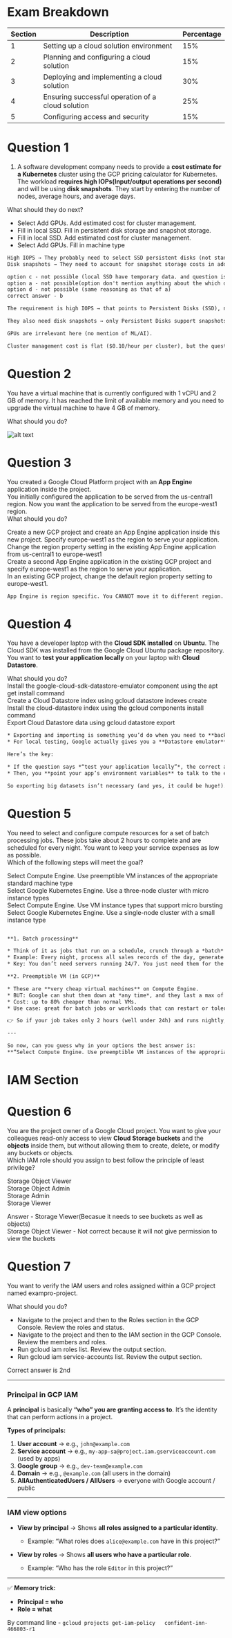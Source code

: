 # Exam Breakdown

| Section | Description | Percentage |
|---------|-------------|------------|
| 1 | Setting up a cloud solution environment | 15% |
| 2 | Planning and configuring a cloud solution | 15% |
| 3 | Deploying and implementing a cloud solution | 30% |
| 4 | Ensuring successful operation of a cloud solution | 25% |
| 5 | Configuring access and security | 15% |

# Question 1
1. A software development company needs to provide a **cost estimate for a Kubernetes** cluster using the GCP pricing calculator for Kubernetes. The workload **requires high IOPs(Input/output operations per second)** and will be using **disk snapshots**. They start by entering the number of nodes, average hours, and average days.

What should they do next?  
* Select Add GPUs. Add estimated cost for cluster management.  
* Fill in local SSD. Fill in persistent disk storage and snapshot storage.  
* Fill in local SSD. Add estimated cost for cluster management.  
* Select Add GPUs. Fill in machine type  

```txt
High IOPS → They probably need to select SSD persistent disks (not standard HDD).
Disk snapshots → They need to account for snapshot storage costs in addition to VM + node costs.

option c - not possible (local SSD have temporary data. and question is asking for disk snapshots which is available in persistent disks)
option a - not possible(option don't mention anything about the which disk to use )
option d - not possible (same reasoning as that of a)
correct answer - b
```

```txt
The requirement is high IOPS → that points to Persistent Disks (SSD), not Local SSDs (local SSDs are very fast but ephemeral, data is lost if VM stops).

They also need disk snapshots → only Persistent Disks support snapshots (local SSDs don’t).

GPUs are irrelevant here (no mention of ML/AI).

Cluster management cost is flat ($0.10/hour per cluster), but the question highlights disks + snapshots specifically.
```


# Question 2
You have a virtual machine that is currently configured with 1 vCPU and 2 GB of memory. It has reached the limit of available memory and you need to upgrade the virtual machine to have 4 GB of memory.

What should you do?

![alt text](image.png)

# Question 3
You created a Google Cloud Platform project with an **App Engin**e application inside the project.  
You initially configured the application to be served from the us-central1 region. Now you want the application to be served from the europe-west1 region.  
What should you do?  

Create a new GCP project and create an App Engine application inside this new project. Specify europe-west1 as the region to serve your application.  
Change the region property setting in the existing App Engine application from us-central1 to europe-west1  
Create a second App Engine application in the existing GCP project and specify europe-west1 as the region to serve your application.  
In an existing GCP project, change the default region property setting to europe-west1.  

```txt
App Engine is region specific. You CANNOT move it to different region. Create a new project and create new app engine in the new region
```

# Question 4
You have a developer laptop with the **Cloud SDK installed** on **Ubuntu**. The Cloud SDK was installed from the Google Cloud Ubuntu package repository.  
You want to **test your application locally** on your laptop with **Cloud Datastore**.  

What should you do?  
Install the google-cloud-sdk-datastore-emulator component using the apt get install command  
Create a Cloud Datastore index using gcloud datastore indexes create  
Install the cloud-datastore index using the gcloud components install command  
Export Cloud Datastore data using gcloud datastore export  

```txt
* Exporting and importing is something you’d do when you need to **back up data** or **move between projects**.
* For local testing, Google actually gives you a **Datastore emulator** that pretends to be Datastore, so you don’t need to export anything from the cloud.

Here’s the key:

* If the question says *“test your application locally”*, the correct approach is to **start the Datastore emulator** that comes with the Cloud SDK.  
* Then, you **point your app’s environment variables** to talk to the emulator instead of the real cloud service.

So exporting big datasets isn’t necessary (and yes, it could be huge!).

```

# Question 5
You need to select and configure compute resources for a set of batch processing jobs. These jobs take about 2 hours to complete and are scheduled for every night. You want to keep your service expenses as low as possible.  
Which of the following steps will meet the goal?  

	
Select Compute Engine. Use preemptible VM instances of the appropriate standard machine type  
Select Google Kubernetes Engine. Use a three-node cluster with micro instance types  
Select Compute Engine. Use VM instance types that support micro bursting  
Select Google Kubernetes Engine. Use a single-node cluster with a small instance type  

```txt

**1. Batch processing**

* Think of it as jobs that run on a schedule, crunch through a *batch* of data, and then stop.
* Example: Every night, process all sales records of the day, generate a report, and save results.
* Key: You don’t need servers running 24/7. You just need them for the job window (like 2 hours at night).

**2. Preemptible VM (in GCP)**

* These are **very cheap virtual machines** on Compute Engine.
* BUT: Google can shut them down at *any time*, and they last a max of **24 hours**.
* Cost: up to 80% cheaper than normal VMs.
* Use case: great for batch jobs or workloads that can restart or tolerate interruptions.

👉 So if your job takes only 2 hours (well under 24h) and runs nightly, **preemptible VMs are perfect** — they save lots of cost.

---

So now, can you guess why in your options the best answer is:
**“Select Compute Engine. Use preemptible VM instances of the appropriate standard machine type”**?

```

# IAM Section
# Question 6
You are the project owner of a Google Cloud project. You want to give your colleagues read-only access to view **Cloud Storage buckets** and the **objects** inside them, but without allowing them to create, delete, or modify any buckets or objects.  
Which IAM role should you assign to best follow the principle of least privilege?  

Storage Object Viewer  
Storage Object Admin  
Storage Admin  
Storage Viewer  

Answer - Storage Viewer(Becasue it needs to see buckets as well as objects)  
Storage Object Viewer - Not correct because it will not give permission to view the buckets  


# Question 7

You want to verify the IAM users and roles assigned within a GCP project named exampro-project.

What should you do?  
* Navigate to the project and then to the Roles section in the GCP Console. Review the roles and status.  
* Navigate to the project and then to the IAM section in the GCP Console. Review the members and roles.  
* Run gcloud iam roles list. Review the output section.  
* Run gcloud iam service-accounts list. Review the output section.  

Correct answer is 2nd  


---

### **Principal in GCP IAM**

A **principal** is basically **“who” you are granting access to**. It’s the identity that can perform actions in a project.

**Types of principals:**

1. **User account** → e.g., `john@example.com`
2. **Service account** → e.g., `my-app-sa@project.iam.gserviceaccount.com` (used by apps)
3. **Google group** → e.g., `dev-team@example.com`
4. **Domain** → e.g., `@example.com` (all users in the domain)
5. **AllAuthenticatedUsers / AllUsers** → everyone with Google account / public

---

### **IAM view options**

* **View by principal** → Shows **all roles assigned to a particular identity**.

  * Example: “What roles does `alice@example.com` have in this project?”

* **View by roles** → Shows **all users who have a particular role**.

  * Example: “Who has the role `Editor` in this project?”

---

✅ **Memory trick:**

* **Principal = who**
* **Role = what**

By command line - `gcloud projects get-iam-policy   confident-inn-466803-r1`